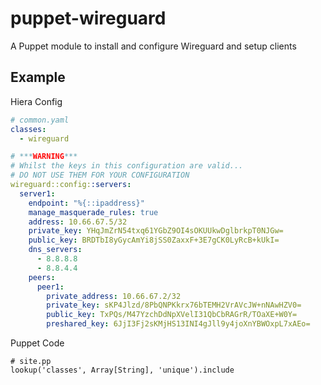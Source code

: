 # puppet-wireguard

A Puppet module to install and configure Wireguard and setup clients

## Example
Hiera Config

```yaml
# common.yaml
classes:
  - wireguard

# ***WARNING***
# Whilst the keys in this configuration are valid...
# DO NOT USE THEM FOR YOUR CONFIGURATION
wireguard::config::servers:
  server1:
    endpoint: "%{::ipaddress}"
    manage_masquerade_rules: true
    address: 10.66.67.5/32
    private_key: YHqJmZrN54txq61YGbZ9OI4sOKUUkwDglbrkpT0NJGw=
    public_key: BRDTbI8yGycAmYi8jSS0ZaxxF+3E7gCK0LyRcB+kUkI=
    dns_servers:
      - 8.8.8.8
      - 8.8.4.4
    peers:
      peer1:
        private_address: 10.66.67.2/32
        private_key: sKP4Jlzd/8PbQNPKkrx76bTEMH2VrAVcJW+nNAwHZV0=
        public_key: TxPQs/M47YzchDdNpXVelI31QbCbRAGrR/TOaXE+W0Y=
        preshared_key: 6JjI3Fj2sKMjHS13INI4gJll9y4joXnYBWOxpL7xAEo=
```

Puppet Code

```puppet
# site.pp
lookup('classes', Array[String], 'unique').include
```
